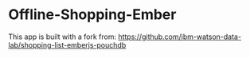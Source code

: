 # Offline-Shopping-Ember

This app is built with a fork from: https://github.com/ibm-watson-data-lab/shopping-list-emberjs-pouchdb

